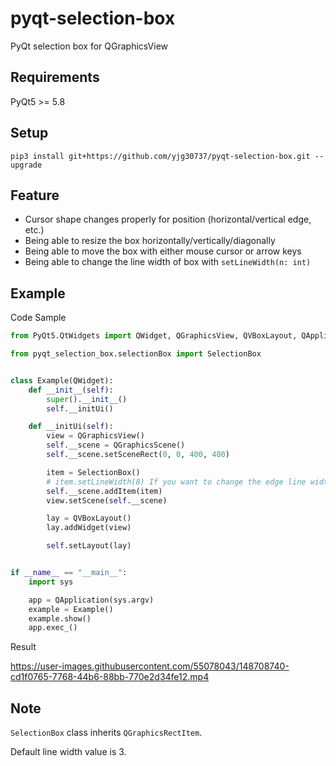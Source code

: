 # pyqt-selection-box
PyQt selection box for QGraphicsView

## Requirements
PyQt5 >= 5.8

## Setup
```pip3 install git+https://github.com/yjg30737/pyqt-selection-box.git --upgrade```

## Feature
* Cursor shape changes properly for position (horizontal/vertical edge, etc.)
* Being able to resize the box horizontally/vertically/diagonally 
* Being able to move the box with either mouse cursor or arrow keys
* Being able to change the line width of box with ```setLineWidth(n: int)```

## Example
Code Sample
```python
from PyQt5.QtWidgets import QWidget, QGraphicsView, QVBoxLayout, QApplication, QGraphicsScene

from pyqt_selection_box.selectionBox import SelectionBox


class Example(QWidget):
    def __init__(self):
        super().__init__()
        self.__initUi()

    def __initUi(self):
        view = QGraphicsView()
        self.__scene = QGraphicsScene()
        self.__scene.setSceneRect(0, 0, 400, 400)

        item = SelectionBox()
        # item.setLineWidth(8) If you want to change the edge line width, add the code.
        self.__scene.addItem(item)
        view.setScene(self.__scene)

        lay = QVBoxLayout()
        lay.addWidget(view)

        self.setLayout(lay)


if __name__ == "__main__":
    import sys

    app = QApplication(sys.argv)
    example = Example()
    example.show()
    app.exec_()
```

Result

https://user-images.githubusercontent.com/55078043/148708740-cd1f0765-7768-44b6-88bb-770e2d34fe12.mp4

## Note
```SelectionBox``` class inherits ```QGraphicsRectItem```.

Default line width value is 3.
